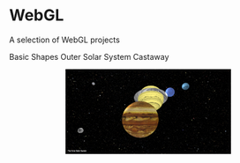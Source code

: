 # WebGL

A selection of WebGL projects

Basic Shapes
Outer Solar System
Castaway

<p align="center">
  <img src="Outer Solar System/outerSolarSystem.png" width="300px"/>
</p>


